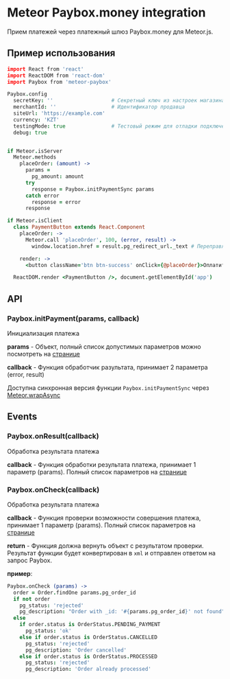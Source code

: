 # Meteor Paybox.money integration

Прием платежей через платежный шлюз Paybox.money для Meteor.js.

## Пример использования

```coffeescript
import React from 'react'
import ReactDOM from 'react-dom'
import Paybox from 'meteor-paybox'

Paybox.config
  secretKey: ''                   # Секретный ключ из настроек магазина
  merchantId: ''                  # Идентификатор продавца
  siteUrl: 'https://example.com'
  currency: 'KZT'
  testingMode: true               # Тестовый режим для отладки подключения
  debug: true


if Meteor.isServer
  Meteor.methods
    placeOrder: (amount) ->
      params =
        pg_amount: amount
      try
        response = Paybox.initPaymentSync params
      catch error
        response = error
      response

if Meteor.isClient
  class PaymentButton extends React.Component
    placeOrder: ->
      Meteor.call 'placeOrder', 100, (error, result) ->
        window.location.href = result.pg_redirect_url._text # Переправляем пользователя на страницу оплаты

    render: ->
      <button className='btn btn-success' onClick={@placeOrder}>Оплатить 100 KZT</button>

  ReactDOM.render <PaymentButton />, document.getElementById('app')
```

## API

### Paybox.initPayment(params, callback)

Инициализация платежа

**params** - Объект, полный список допустимых параметров можно посмотреть на [странице](https://paybox.money/kz_ru/dev/payment-init)

**callback** - Функция обработчик разультата, принимает 2 параметра (error, result)

Доступна синхронная версия функции `Paybox.initPaymentSync` через [Meteor.wrapAsync](https://docs.meteor.com/api/core.html#Meteor-wrapAsync)

## Events

### Paybox.onResult(callback)

Обработка результата платежа

**callback** - Функция обработки результата платежа, принимает 1 параметр (params). Полный список параметров на [странице](https://paybox.money/kz_ru/dev/payment-result)

### Paybox.onCheck(callback)

Обработка результата платежа

**callback** - Функция проверки возможности совершения платежа, принимает 1 параметр (params). Полный список параметров на [странице](https://paybox.money/kz_ru/dev/payment-check)

**return** - Функция должна вернуть объект с результатом проверки. Результат функции будет конвертирован в `xml` и отправлен ответом на запрос Paybox.

**пример**:

```coffeescript
Paybox.onCheck (params) ->
  order = Order.findOne params.pg_order_id
  if not order
    pg_status: 'rejected'
    pg_description: "Order with _id: '#{params.pg_order_id}' not found"
  else
    if order.status is OrderStatus.PENDING_PAYMENT
      pg_status: 'ok'
    else if order.status is OrderStatus.CANCELLED
      pg_status: 'rejected'
      pg_description: 'Order cancelled'
    else if order.status is OrderStatus.PROCESSED
      pg_status: 'rejected'
      pg_description: 'Order already processed'
```
